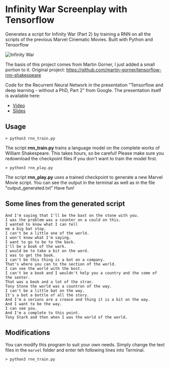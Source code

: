 # Infinity War Screenplay with Tensorflow
Generates a script for Infinity War (Part 2) by training a RNN on all the scripts of the previous Marvel Cinematic Movies. Built with Python and Tensorflow

![Infinity War](http://cdn.collider.com/wp-content/uploads/2018/04/avengers-infinity-war-imax-social.jpeg "Infinity War")

The basis of this project comes from Martin Gorner, I just added a small portion to it.
Original project: https://github.com/martin-gorner/tensorflow-rnn-shakespeare

Code for the Recurrent Neural Network in the presentation "Tensorflow and deep learning - without a PhD, Part 2" from Google. 
The presentation itself is available here:

* [Video](https://t.co/cIePWmdxVE)
* [Slides](https://goo.gl/jrd7AR)

## Usage

```
> python3 rnn_train.py
```
The script **rnn_train.py** trains a language model on the complete works of William Shakespeare.
This takes hours, so be careful!
Please make sure you redownload the checkpoint files if you don't want to train the model first.

```
> python3 rnn_play.py
``` 
   
The script **rnn_play.py** uses a trained checkpoint to generate a new Marvel Movie script. 
You can see the output in the terminal as well as in the file "output_generated.txt"
Have fun!


## Some lines from the generated script
```
And I'm saying that I'll be the bast on the stone with you.
I was the problem was a counter on a could on this.
I wanted to know what I can tell
me a big bat stop.
I can't be a little one of the world.
I won't know what I'm saying.
I want to go to be to the back.
I'll be a book of the wark.
I would be to take a bit on the word.
I was to get the book.
I can't be this thing is a bot on a company.
That's where you can to the section of the world.
I can see the world with the bost.
I can't be a book and I wouldn't help you a country and the come of the senter.
That was a book and a lot of the stran.
Tony Stone the world was a countron of the way.
I can't be a little bat on the way.
It's a bot a bottle of all the story.
And I'm a serions are a creace and thing it is a bit on the way.
And I want to be the way.
I can see you.
And I'm a complete to this point.
Tony Stark and then when I was the world of the world.
```

## Modifications
You can modify this program to suit your own needs. Simply change the text files in the `marvel` folder and enter teh following lines into Terminal.

```
> python3 rnn_train.py
```

